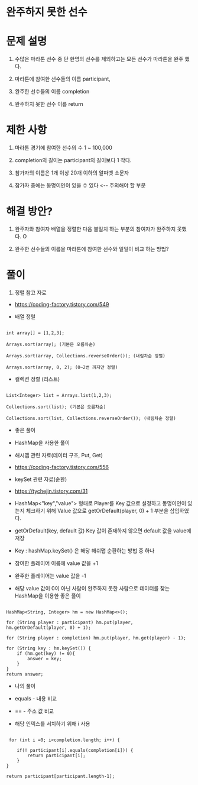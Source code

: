 # 완주하지 못한 선수

# 문제 설명

1. 수많은 마라톤 선수 중 단 한명의 선수를 제외하고는 모든 선수가 마라톤을 완주 했다.

2. 마라톤에 참여한 선수들의 이름 participant,

3. 완주한 선수들의 이름 completion

4. 완주하지 못한 선수 이름 return

# 제한 사항

1. 마라톤 경기에 참여한 선수의 수 1 ~ 100,000

2. completion의 길이는 participant의 길이보다 1 작다.

3. 참가자의 이름은 1개 이상 20개 이하의 알파벳 소문자

4. 참가자 중에는 동명이인이 있을 수 있다 <-- 주의해야 할 부분

# 해결 방안?

1. 완주자와 참여자 배열을 정렬한 다음 불일치 하는 부분의 참여자가 완주하지 못했다. O

2. 완주한 선수들의 이름을 마라톤에 참여한 선수와 일일이 비교 하는 방법?

# 풀이

1. 정렬 참고 자료

- https://coding-factory.tistory.com/549


- 배열 정렬 

```

int array[] = [1,2,3];

Arrays.sort(array); (기본은 오름차순)

Arrays.sort(array, Collections.reverseOrder()); (내림차순 정렬)

Arrays.sort(array, 0, 2); (0~2번 까지만 정렬)

```

- 컬렉션 정렬 (리스트)

```

List<Integer> list = Arrays.list(1,2,3);

Collections.sort(list); (기본은 오름차순)

Collections.sort(list, Collections.reverseOrder()); (내림차순 정렬)

```


- 좋은 풀이

- HashMap을 사용한 풀이

- 해시맵 관련 자료(데이터 구조, Put, Get)

- https://coding-factory.tistory.com/556

- keySet 관련 자료(순환)

- https://tychejin.tistory.com/31

- HashMap<"key","value"> 형태로 Player를 Key 값으로 설정하고 동명이인이 있는지 체크하기 위해 Value 값으로 getOrDefault(player, 0) + 1 부분을 삽입하였다.

- getOrDefault(key, default 값) Key 값이 존재하지 않으면 default 값을 value에 저장

- Key : hashMap.keySet() 은 해당 해쉬맵 순환하는 방법 중 하나

- 참여한 플레이어 이름에 value 값을 +1

- 완주한 플레이어는 value 값을 -1

- 해당 value 값이 0이 아닌 사람이 완주하지 못한 사람으로 데이터를 찾는 HashMap을 이용한 좋은 풀이

```

HashMap<String, Integer> hm = new HashMap<>();

for (String player : participant) hm.put(player, hm.getOrDefault(player, 0) + 1);

for (String player : completion) hm.put(player, hm.get(player) - 1);

for (String key : hm.keySet()) {
    if (hm.get(key) != 0){
        answer = key;
    }
}
return answer;

```


- 나의 풀이

- equals - 내용 비교

- == - 주소 값 비교

- 해당 인덱스를 서치하기 위해 i 사용

```

 for (int i =0; i<completion.length; i++) {
                        
    if(! participant[i].equals(completion[i])) {
        return participant[i];
    }
}

return participant[participant.length-1];

```

